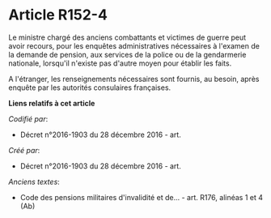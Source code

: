 # Article R152-4

Le ministre chargé des anciens combattants et victimes de guerre peut avoir recours, pour les enquêtes administratives
nécessaires à l'examen de la demande de pension, aux services de la police ou de la gendarmerie nationale, lorsqu'il n'existe
pas d'autre moyen pour établir les faits.

A l'étranger, les renseignements nécessaires sont fournis, au besoin, après enquête par les autorités consulaires françaises.

**Liens relatifs à cet article**

_Codifié par_:

  - Décret n°2016-1903 du 28 décembre 2016 - art.

_Créé par_:

  - Décret n°2016-1903 du 28 décembre 2016 - art.

_Anciens textes_:

  - Code des pensions militaires d'invalidité et de... - art. R176, alinéas 1 et 4 (Ab)
